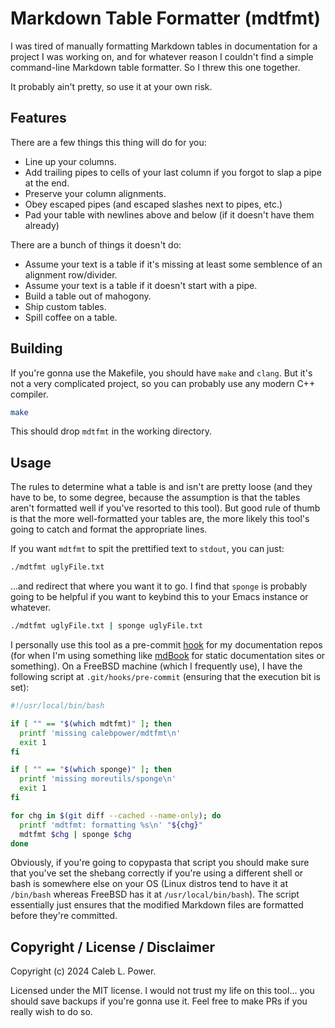 # Markdown Table Formatter (mdtfmt)

I was tired of manually formatting Markdown tables in documentation for a project
I was working on, and for whatever reason I couldn't find a simple command-line
Markdown table formatter. So I threw this one together.

It probably ain't pretty, so use it at your own risk.

## Features

There are a few things this thing will do for you:

- Line up your columns.
- Add trailing pipes to cells of your last column if you forgot to slap a pipe at the end.
- Preserve your column alignments.
- Obey escaped pipes (and escaped slashes next to pipes, etc.)
- Pad your table with newlines above and below (if it doesn't have them already)

There are a bunch of things it doesn't do:
- Assume your text is a table if it's missing at least some semblence of an
  alignment row/divider.
- Assume your text is a table if it doesn't start with a pipe.
- Build a table out of mahogony.
- Ship custom tables.
- Spill coffee on a table.

## Building

If you're gonna use the Makefile, you should have `make` and `clang`. But it's
not a very complicated project, so you can probably use any modern C++ compiler.

```bash
make
```

This should drop `mdtfmt` in the working directory.

## Usage

The rules to determine what a table is and isn't are pretty loose (and they have
to be, to some degree, because the assumption is that the tables aren't formatted
well if you've resorted to this tool). But good rule of thumb is that the more
well-formatted your tables are, the more likely this tool's going to catch and
format the appropriate lines.

If you want `mdtfmt` to spit the prettified text to `stdout`, you can just:

```bash
./mdtfmt uglyFile.txt
```

...and redirect that where you want it to go. I find that `sponge` is probably
going to be helpful if you want to keybind this to your Emacs instance or whatever.

```bash
./mdtfmt uglyFile.txt | sponge uglyFile.txt
```

I personally use this tool as a pre-commit
[hook](https://www.atlassian.com/git/tutorials/git-hooks) for my documentation
repos (for when I'm using something like [mdBook](https://rust-lang.github.io/mdBook)
for static documentation sites or something). On a FreeBSD machine (which I
frequently use), I have the following script at `.git/hooks/pre-commit` (ensuring
that the execution bit is set):

```bash
#!/usr/local/bin/bash

if [ "" == "$(which mdtfmt)" ]; then
  printf 'missing calebpower/mdtfmt\n'
  exit 1
fi

if [ "" == "$(which sponge)" ]; then
  printf 'missing moreutils/sponge\n'
  exit 1
fi

for chg in $(git diff --cached --name-only); do
  printf 'mdtfmt: formatting %s\n' "${chg}"
  mdtfmt $chg | sponge $chg
done
```

Obviously, if you're going to copypasta that script you should make sure that
you've set the shebang correctly if you're using a different shell or bash is
somewhere else on your OS (Linux distros tend to have it at `/bin/bash` whereas
FreeBSD has it at `/usr/local/bin/bash`). The script essentially just ensures
that the modified Markdown files are formatted before they're committed.

## Copyright / License / Disclaimer

Copyright (c) 2024 Caleb L. Power.

Licensed under the MIT license. I would not trust my life on this tool... you
should save backups if you're gonna use it. Feel free to make PRs if you really
wish to do so.
